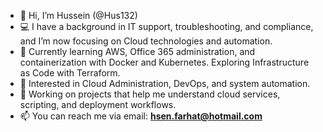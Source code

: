 - 👋 Hi, I’m Hussein (@Hus132)
- 💻 I have a background in IT support, troubleshooting, and compliance, and I’m now focusing on Cloud technologies and automation.
- 🌱 Currently learning AWS, Office 365 administration, and containerization with Docker and Kubernetes. Exploring Infrastructure as Code with Terraform.
- 🚀 Interested in Cloud Administration, DevOps, and system automation.
- 📂 Working on projects that help me understand cloud services, scripting, and deployment workflows.
- 📫 You can reach me via email: **hsen.farhat@hotmail.com**


<!---
Hus132/Hus132 is a ✨ special ✨ repository because its `README.md` (this file) appears on your GitHub profile.
You can click the Preview link to take a look at your changes.
--->
